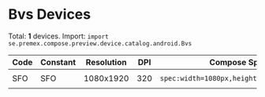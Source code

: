 # Bvs Devices

Total: **1** devices. Import: `import se.premex.compose.preview.device.catalog.android.Bvs`

| Code | Constant | Resolution | DPI | Compose Spec | Preview Usage |
|------|----------|------------|-----|-------------|---------------|
| SFO | SFO | 1080x1920 | 320 | `spec:width=1080px,height=1920px,dpi=320` | `@Preview(device = Bvs.SFO)` |

<!-- Generated automatically. Do not edit manually. -->
